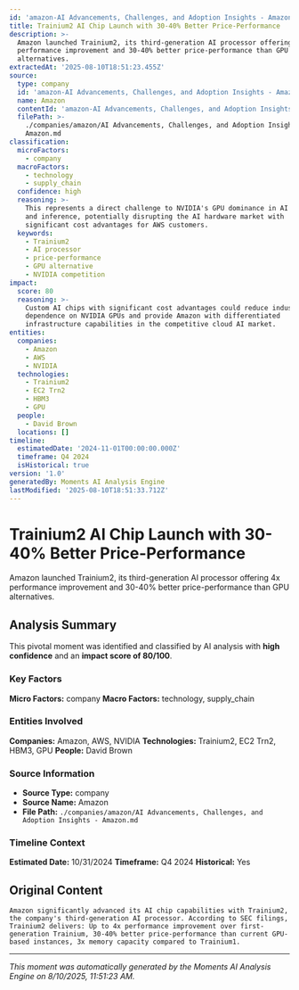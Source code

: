 ```yaml
---
id: 'amazon-AI Advancements, Challenges, and Adoption Insights - Amazon-moment-3'
title: Trainium2 AI Chip Launch with 30-40% Better Price-Performance
description: >-
  Amazon launched Trainium2, its third-generation AI processor offering 4x
  performance improvement and 30-40% better price-performance than GPU
  alternatives.
extractedAt: '2025-08-10T18:51:23.455Z'
source:
  type: company
  id: 'amazon-AI Advancements, Challenges, and Adoption Insights - Amazon'
  name: Amazon
  contentId: 'amazon-AI Advancements, Challenges, and Adoption Insights - Amazon'
  filePath: >-
    ./companies/amazon/AI Advancements, Challenges, and Adoption Insights -
    Amazon.md
classification:
  microFactors:
    - company
  macroFactors:
    - technology
    - supply_chain
  confidence: high
  reasoning: >-
    This represents a direct challenge to NVIDIA's GPU dominance in AI training
    and inference, potentially disrupting the AI hardware market with
    significant cost advantages for AWS customers.
  keywords:
    - Trainium2
    - AI processor
    - price-performance
    - GPU alternative
    - NVIDIA competition
impact:
  score: 80
  reasoning: >-
    Custom AI chips with significant cost advantages could reduce industry
    dependence on NVIDIA GPUs and provide Amazon with differentiated
    infrastructure capabilities in the competitive cloud AI market.
entities:
  companies:
    - Amazon
    - AWS
    - NVIDIA
  technologies:
    - Trainium2
    - EC2 Trn2
    - HBM3
    - GPU
  people:
    - David Brown
  locations: []
timeline:
  estimatedDate: '2024-11-01T00:00:00.000Z'
  timeframe: Q4 2024
  isHistorical: true
version: '1.0'
generatedBy: Moments AI Analysis Engine
lastModified: '2025-08-10T18:51:33.712Z'
---
```

# Trainium2 AI Chip Launch with 30-40% Better Price-Performance

Amazon launched Trainium2, its third-generation AI processor offering 4x performance improvement and 30-40% better price-performance than GPU alternatives.

## Analysis Summary

This pivotal moment was identified and classified by AI analysis with **high confidence** and an **impact score of 80/100**.

### Key Factors

**Micro Factors:** company
**Macro Factors:** technology, supply_chain

### Entities Involved

**Companies:** Amazon, AWS, NVIDIA
**Technologies:** Trainium2, EC2 Trn2, HBM3, GPU
**People:** David Brown


### Source Information

- **Source Type:** company
- **Source Name:** Amazon
- **File Path:** `./companies/amazon/AI Advancements, Challenges, and Adoption Insights - Amazon.md`

### Timeline Context

**Estimated Date:** 10/31/2024
**Timeframe:** Q4 2024
**Historical:** Yes

## Original Content

```
Amazon significantly advanced its AI chip capabilities with Trainium2, the company's third-generation AI processor. According to SEC filings, Trainium2 delivers: Up to 4x performance improvement over first-generation Trainium, 30-40% better price-performance than current GPU-based instances, 3x memory capacity compared to Trainium1.
```

---

*This moment was automatically generated by the Moments AI Analysis Engine on 8/10/2025, 11:51:23 AM.*

